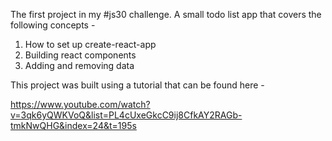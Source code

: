 The first project in my #js30 challenge. A small todo list app that covers the following concepts -

1. How to set up create-react-app
2. Building react components
3. Adding and removing data 


This project was built using a tutorial that can be found here -

https://www.youtube.com/watch?v=3qk6yQWKVoQ&list=PL4cUxeGkcC9ij8CfkAY2RAGb-tmkNwQHG&index=24&t=195s
